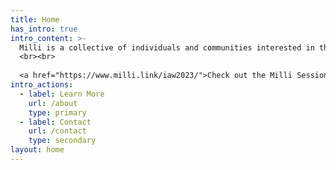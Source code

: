 ```yaml
---
title: Home
has_intro: true
intro_content: >-
  Milli is a collective of individuals and communities interested in the nurturing of archives. Archives enable diverse stories. This aim guides the work of the collective, the purpose, form and content of an archive, and what environments it could nourish in the future.
  <br><br>
  
  <a href="https://www.milli.link/iaw2023/">Check out the Milli Sessions 2023 (Jun 9, 2023) Schedule!</a>
intro_actions:
  - label: Learn More
    url: /about
    type: primary
  - label: Contact
    url: /contact
    type: secondary
layout: home
---
```

